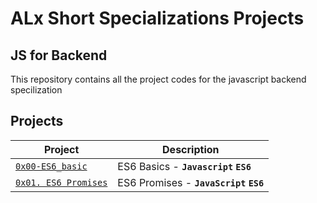 # ALx Short Specializations Projects

## JS for Backend

This repository contains all the project codes for the javascript backend specilization

## Projects

| Project | Description |
| ------- | ---------- |
| [`0x00-ES6_basic`](./0x00-ES6_basic/) | ES6 Basics - **`Javascript`** **`ES6`** |
| [`0x01. ES6 Promises`](./0x01-ES6_promise/) | ES6 Promises - **`JavaScript`** **`ES6`** |

